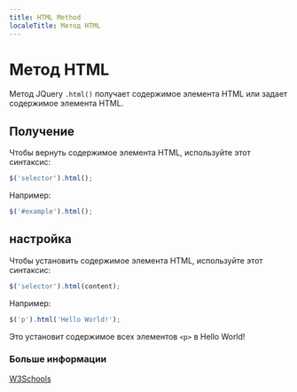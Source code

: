 ```yaml
---
title: HTML Method
localeTitle: Метод HTML
---
```

# Метод HTML
Метод JQuery `.html()` получает содержимое элемента HTML или задает содержимое элемента HTML.

## Получение

Чтобы вернуть содержимое элемента HTML, используйте этот синтаксис:

```javascript
$('selector').html(); 
```

Например:

```javascript
$('#example').html(); 
```

## настройка

Чтобы установить содержимое элемента HTML, используйте этот синтаксис:

```javascript
$('selector').html(content); 
```

Например:

```javascript
$('p').html('Hello World!'); 
```

Это установит содержимое всех элементов `<p>` в Hello World!

### Больше информации

[W3Schools](https://www.w3schools.com/jquery/html_html.asp)
